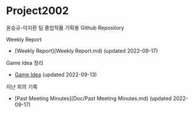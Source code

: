 # Project2002
윤승규-이지환 팀 졸업작품 기획용 Github Repository


Weekly Report
- [Weekly Report](Weekly Report.md) (updated 2022-09-17)


Game Idea 정리
- [Game Idea](Doc/Idea.md) (updated 2022-09-13)


지난 회의 기록
- [Past Meeting Minutes](Doc/Past Meeting Minutes.md) (updated 2022-09-17)

